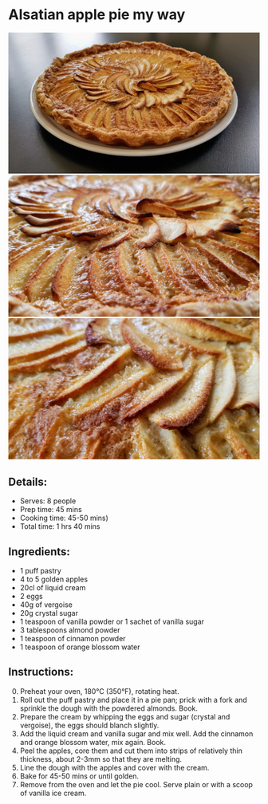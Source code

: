 # Alsatian apple pie my way

![Alsatian apple pie my way](https://github.com/anamorph/recettes/blob/master/photos/fr-dessert-tarte_aux_pommes_alsacienne_a_ma_facon-01.jpg?raw=true)
![Alsatian apple pie my way](https://github.com/anamorph/recettes/blob/master/photos/fr-dessert-tarte_aux_pommes_alsacienne_a_ma_facon-02.jpg?raw=true)
![Alsatian apple pie my way](https://github.com/anamorph/recettes/blob/master/photos/fr-dessert-tarte_aux_pommes_alsacienne_a_ma_facon-03.jpg?raw=true)

## Details:
* Serves: 8 people
* Prep time: 45 mins
* Cooking time: 45-50 mins)
* Total time: 1 hrs 40 mins

## Ingredients:
* 1 puff pastry
* 4 to 5 golden apples
* 20cl of liquid cream
* 2 eggs
* 40g of vergoise
* 20g crystal sugar
* 1 teaspoon of vanilla powder or 1 sachet of vanilla sugar
* 3 tablespoons almond powder
* 1 teaspoon of cinnamon powder
* 1 teaspoon of orange blossom water

## Instructions:
0. Preheat your oven, 180°C (350°F), rotating heat.
1. Roll out the puff pastry and place it in a pie pan; prick with a fork and sprinkle the dough with the powdered almonds. Book.
2. Prepare the cream by whipping the eggs and sugar (crystal and vergoise), the eggs should blanch slightly.
3. Add the liquid cream and vanilla sugar and mix well. Add the cinnamon and orange blossom water, mix again. Book.
4. Peel the apples, core them and cut them into strips of relatively thin thickness, about 2-3mm so that they are melting.
5. Line the dough with the apples and cover with the cream.
6. Bake for 45-50 mins or until golden.
7. Remove from the oven and let the pie cool. Serve plain or with a scoop of vanilla ice cream.
